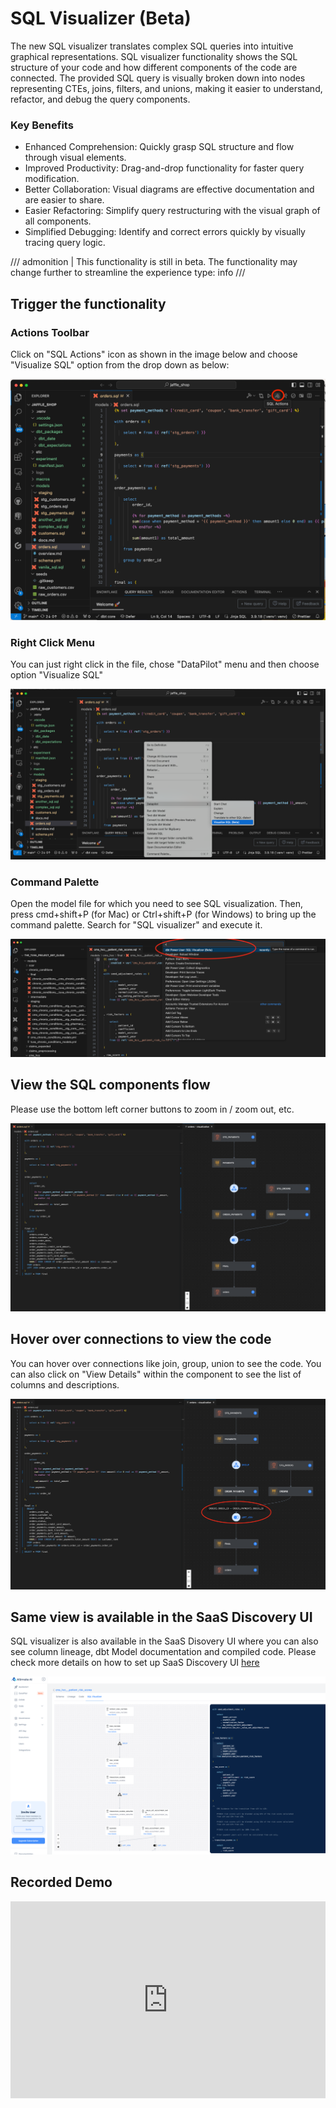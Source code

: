 # SQL Visualizer (Beta)

The new SQL visualizer translates complex SQL queries into intuitive graphical representations. SQL visualizer functionality shows the SQL structure of your code and how different components of the code are connected.
The provided SQL query is visually broken down into nodes representing CTEs, joins, filters, and unions, making it easier to understand, refactor, and debug the query components.

### Key Benefits

- Enhanced Comprehension: Quickly grasp SQL structure and flow through visual elements.
- Improved Productivity: Drag-and-drop functionality for faster query modification.
- Better Collaboration: Visual diagrams are effective documentation and are easier to share.
- Easier Refactoring: Simplify query restructuring with the visual graph of all components.
- Simplified Debugging: Identify and correct errors quickly by visually tracing query logic.

/// admonition | This functionality is still in beta. The functionality may change further to streamline the experience
type: info
///

## Trigger the functionality

### Actions Toolbar

Click on "SQL Actions" icon as shown in the image below and choose "Visualize SQL" option from the drop down as below:

![SQL Actions Trigger](images/buttonSQLActions.png)

### Right Click Menu

You can just right click in the file, chose "DataPilot" menu and then choose option "Visualize SQL"

![Right Click Visualizer](images/rightClickVisualizer.png)

### Command Palette

Open the model file for which you need to see SQL visualization. Then, press cmd+shift+P (for Mac) or Ctrl+shift+P (for Windows) to bring up the command palette. Search for "SQL visualizer" and execute it.

![Command SQL Visualizer](images/commandSQLVisualizer.png)

## View the SQL components flow

Please use the bottom left corner buttons to zoom in / zoom out, etc.

![SQL Flow](images/graphView.png)

## Hover over connections to view the code

You can hover over connections like join, group, union to see the code. You can also click on "View Details" within the component to see the list of columns and descriptions.

![View Code](images/codeView.png)

## Same view is available in the SaaS Discovery UI

SQL visualizer is also available in the SaaS Disovery UI where you can also see column lineage, dbt Model documentation and compiled code.
Please check more details on how to set up SaaS Discovery UI [here](../discover/setupui.md)

![saas SQL Visualizer](images/saasSQLVisualizer.png)

## Recorded Demo

<div style="position: relative; padding-bottom: 62.5%; height: 0;"><iframe src="https://www.loom.com/embed/11068668306f4b209450dc7b47b830c9?sid=75ab7592-7f45-4a88-8579-78e411ebadb4" frameborder="0" webkitallowfullscreen mozallowfullscreen allowfullscreen style="position: absolute; top: 0; left: 0; width: 100%; height: 100%;"></iframe></div>
